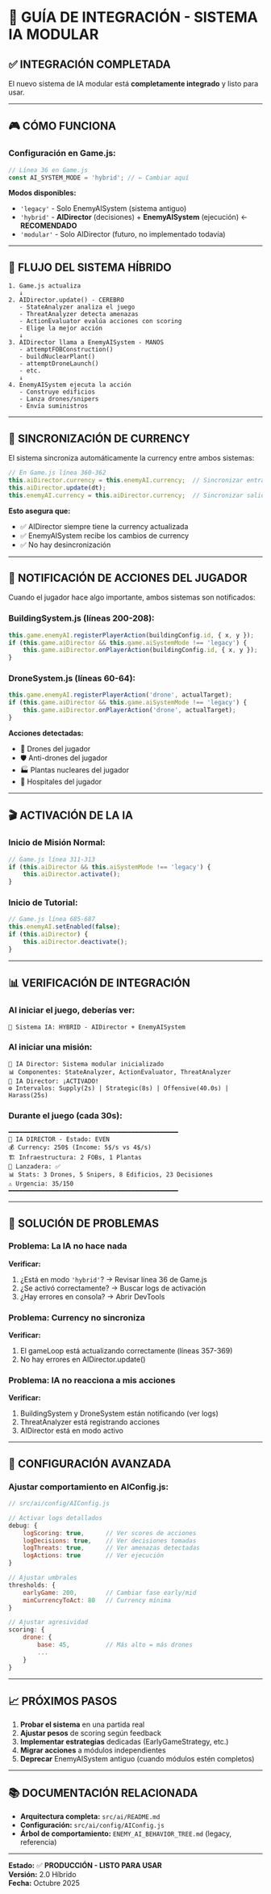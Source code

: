 # 🔌 GUÍA DE INTEGRACIÓN - SISTEMA IA MODULAR

## ✅ **INTEGRACIÓN COMPLETADA**

El nuevo sistema de IA modular está **completamente integrado** y listo para usar.

---

## 🎮 **CÓMO FUNCIONA**

### **Configuración en Game.js:**
```javascript
// Línea 36 en Game.js
const AI_SYSTEM_MODE = 'hybrid'; // ← Cambiar aquí
```

**Modos disponibles:**
- `'legacy'` - Solo EnemyAISystem (sistema antiguo)
- `'hybrid'` - **AIDirector** (decisiones) + **EnemyAISystem** (ejecución) ← **RECOMENDADO**
- `'modular'` - Solo AIDirector (futuro, no implementado todavía)

---

## 🔄 **FLUJO DEL SISTEMA HÍBRIDO**

```
1. Game.js actualiza
   ↓
2. AIDirector.update() - CEREBRO
   - StateAnalyzer analiza el juego
   - ThreatAnalyzer detecta amenazas
   - ActionEvaluator evalúa acciones con scoring
   - Elige la mejor acción
   ↓
3. AIDirector llama a EnemyAISystem - MANOS
   - attemptFOBConstruction()
   - buildNuclearPlant()
   - attemptDroneLaunch()
   - etc.
   ↓
4. EnemyAISystem ejecuta la acción
   - Construye edificios
   - Lanza drones/snipers
   - Envía suministros
```

---

## 💾 **SINCRONIZACIÓN DE CURRENCY**

El sistema sincroniza automáticamente la currency entre ambos sistemas:

```javascript
// En Game.js línea 360-362
this.aiDirector.currency = this.enemyAI.currency;  // Sincronizar entrada
this.aiDirector.update(dt);
this.enemyAI.currency = this.aiDirector.currency;  // Sincronizar salida
```

**Esto asegura que:**
- ✅ AIDirector siempre tiene la currency actualizada
- ✅ EnemyAISystem recibe los cambios de currency
- ✅ No hay desincronización

---

## 🔔 **NOTIFICACIÓN DE ACCIONES DEL JUGADOR**

Cuando el jugador hace algo importante, ambos sistemas son notificados:

### **BuildingSystem.js (líneas 200-208):**
```javascript
this.game.enemyAI.registerPlayerAction(buildingConfig.id, { x, y });
if (this.game.aiDirector && this.game.aiSystemMode !== 'legacy') {
    this.game.aiDirector.onPlayerAction(buildingConfig.id, { x, y });
}
```

### **DroneSystem.js (líneas 60-64):**
```javascript
this.game.enemyAI.registerPlayerAction('drone', actualTarget);
if (this.game.aiDirector && this.game.aiSystemMode !== 'legacy') {
    this.game.aiDirector.onPlayerAction('drone', actualTarget);
}
```

**Acciones detectadas:**
- 🚁 Drones del jugador
- 🛡️ Anti-drones del jugador
- 🏭 Plantas nucleares del jugador
- 🏥 Hospitales del jugador

---

## 🎬 **ACTIVACIÓN DE LA IA**

### **Inicio de Misión Normal:**
```javascript
// Game.js línea 311-313
if (this.aiDirector && this.aiSystemMode !== 'legacy') {
    this.aiDirector.activate();
}
```

### **Inicio de Tutorial:**
```javascript
// Game.js línea 685-687
this.enemyAI.setEnabled(false);
if (this.aiDirector) {
    this.aiDirector.deactivate();
}
```

---

## 📊 **VERIFICACIÓN DE INTEGRACIÓN**

### **Al iniciar el juego, deberías ver:**
```
🤖 Sistema IA: HYBRID - AIDirector + EnemyAISystem
```

### **Al iniciar una misión:**
```
🤖 IA Director: Sistema modular inicializado
📊 Componentes: StateAnalyzer, ActionEvaluator, ThreatAnalyzer
🤖 IA Director: ¡ACTIVADO!
⚙️ Intervalos: Supply(2s) | Strategic(8s) | Offensive(40.0s) | Harass(25s)
```

### **Durante el juego (cada 30s):**
```
━━━━━━━━━━━━━━━━━━━━━━━━━━━━━━━━━━━━━━━━━━━━━━━
🤖 IA DIRECTOR - Estado: EVEN
💰 Currency: 250$ (Income: 5$/s vs 4$/s)
🏗️ Infraestructura: 2 FOBs, 1 Plantas
🚁 Lanzadera: ✅
📊 Stats: 3 Drones, 5 Snipers, 8 Edificios, 23 Decisiones
⚠️ Urgencia: 35/150
━━━━━━━━━━━━━━━━━━━━━━━━━━━━━━━━━━━━━━━━━━━━━━━
```

---

## 🐛 **SOLUCIÓN DE PROBLEMAS**

### **Problema: La IA no hace nada**
**Verificar:**
1. ¿Está en modo `'hybrid'`? → Revisar línea 36 de Game.js
2. ¿Se activó correctamente? → Buscar logs de activación
3. ¿Hay errores en consola? → Abrir DevTools

### **Problema: Currency no sincroniza**
**Verificar:**
1. El gameLoop está actualizando correctamente (líneas 357-369)
2. No hay errores en AIDirector.update()

### **Problema: IA no reacciona a mis acciones**
**Verificar:**
1. BuildingSystem y DroneSystem están notificando (ver logs)
2. ThreatAnalyzer está registrando acciones
3. AIDirector está en modo activo

---

## 🔧 **CONFIGURACIÓN AVANZADA**

### **Ajustar comportamiento en AIConfig.js:**
```javascript
// src/ai/config/AIConfig.js

// Activar logs detallados
debug: {
    logScoring: true,      // Ver scores de acciones
    logDecisions: true,    // Ver decisiones tomadas
    logThreats: true,      // Ver amenazas detectadas
    logActions: true       // Ver ejecución
}

// Ajustar umbrales
thresholds: {
    earlyGame: 200,        // Cambiar fase early/mid
    minCurrencyToAct: 80   // Currency mínima
}

// Ajustar agresividad
scoring: {
    drone: {
        base: 45,          // Más alto = más drones
        ...
    }
}
```

---

## 📈 **PRÓXIMOS PASOS**

1. **Probar el sistema** en una partida real
2. **Ajustar pesos** de scoring según feedback
3. **Implementar estrategias** dedicadas (EarlyGameStrategy, etc.)
4. **Migrar acciones** a módulos independientes
5. **Deprecar** EnemyAISystem antiguo (cuando módulos estén completos)

---

## 📚 **DOCUMENTACIÓN RELACIONADA**

- **Arquitectura completa:** `src/ai/README.md`
- **Configuración:** `src/ai/config/AIConfig.js`
- **Árbol de comportamiento:** `ENEMY_AI_BEHAVIOR_TREE.md` (legacy, referencia)

---

**Estado:** ✅ **PRODUCCIÓN - LISTO PARA USAR**  
**Versión:** 2.0 Híbrido  
**Fecha:** Octubre 2025

